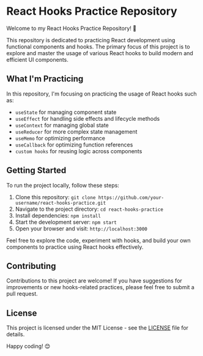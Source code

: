 # React Hooks Practice Repository
<!--save and pull from deature branch -->
<!-- Updated from main branch -->

Welcome to my React Hooks Practice Repository! 🚀

This repository is dedicated to practicing React development using functional components and hooks. The primary focus of this project is to explore and master the usage of various React hooks to build modern and efficient UI components.

## What I'm Practicing

In this repository, I'm focusing on practicing the usage of React hooks such as:

- `useState` for managing component state
- `useEffect` for handling side effects and lifecycle methods
- `useContext` for managing global state
- `useReducer` for more complex state management
- `useMemo` for optimizing performance
- `useCallback` for optimizing function references
- `custom hooks` for reusing logic across components

## Getting Started

To run the project locally, follow these steps:

1. Clone this repository: `git clone https://github.com/your-username/react-hooks-practice.git`
2. Navigate to the project directory: `cd react-hooks-practice`
3. Install dependencies: `npm install`
4. Start the development server: `npm start`
5. Open your browser and visit: `http://localhost:3000`

Feel free to explore the code, experiment with hooks, and build your own components to practice using React hooks effectively.

## Contributing

Contributions to this project are welcome! If you have suggestions for improvements or new hooks-related practices, please feel free to submit a pull request.

## License

This project is licensed under the MIT License - see the [LICENSE](LICENSE) file for details.

Happy coding! 😊
